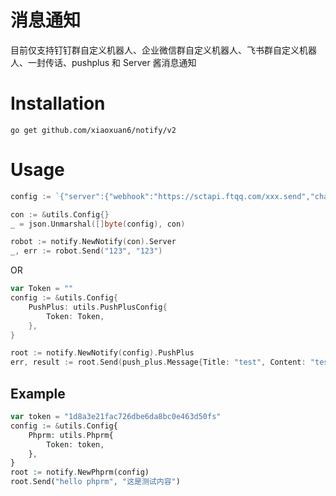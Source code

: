 # 消息通知

目前仅支持钉钉群自定义机器人、企业微信群自定义机器人、飞书群自定义机器人、一封传话、pushplus 和 Server 酱消息通知

# Installation

    go get github.com/xiaoxuan6/notify/v2

# Usage
```go
config := `{"server":{"webhook":"https://sctapi.ftqq.com/xxx.send","channel":` + utils.FangtangChannel + `}}`

con := &utils.Config{}
_ = json.Unmarshal([]byte(config), con)

robot := notify.NewNotify(con).Server
_, err := robot.Send("123", "123")
```

OR
```go
var Token = ""
config := &utils.Config{
    PushPlus: utils.PushPlusConfig{
        Token: Token,
    },
}

root := notify.NewNotify(config).PushPlus
err, result := root.Send(push_plus.Message{Title: "test", Content: "test"})
```

## Example

```php
var token = "1d8a3e21fac726dbe6da8bc0e463d50fs"
config := &utils.Config{
    Phprm: utils.Phprm{
        Token: token,
    },
}
root := notify.NewPhprm(config)
root.Send("hello phprm", "这是测试内容")
```
